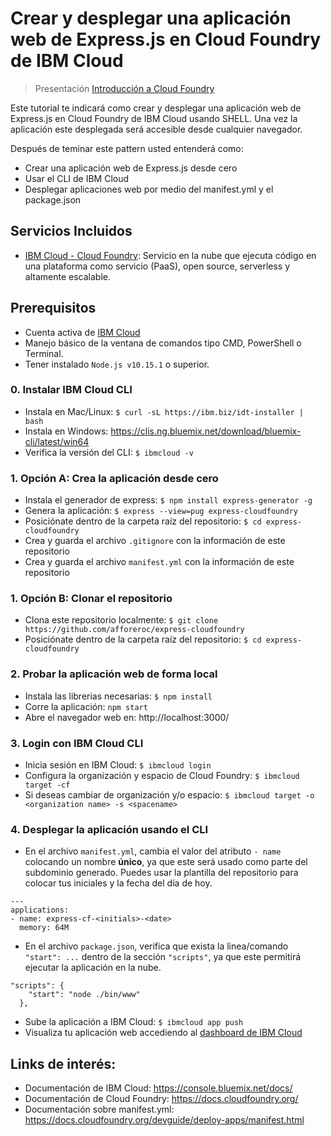 # Crear y desplegar una aplicación web de Express.js en Cloud Foundry de IBM Cloud

> Presentación [Introducción a Cloud Foundry](https://ibm.box.com/v/cf-ppt)

Este tutorial te indicará como crear y desplegar una aplicación web de Express.js en Cloud Foundry de IBM Cloud usando SHELL. Una vez la aplicación este desplegada será accesible desde cualquier navegador. 

Después de teminar este pattern usted entenderá como:
* Crear una aplicación web de Express.js desde cero
* Usar el CLI de IBM Cloud
* Desplegar aplicaciones web por medio del manifest.yml y el package.json

## Servicios Incluidos
* [IBM Cloud - Cloud Foundry](https://www.ibm.com/cloud/cloud-foundry): Servicio en la nube que ejecuta código en una plataforma como servicio (PaaS), open source, serverless y altamente escalable.

## Prerequisitos
* Cuenta activa de [IBM Cloud](https://console.bluemix.net)
* Manejo básico de la ventana de comandos tipo CMD, PowerShell o Terminal.
* Tener instalado ```Node.js v10.15.1``` o superior.

### 0. Instalar IBM Cloud CLI
* Instala en Mac/Linux: ```$ curl -sL https://ibm.biz/idt-installer | bash```
* Instala en Windows: https://clis.ng.bluemix.net/download/bluemix-cli/latest/win64
* Verifica la versión del CLI: ```$ ibmcloud -v```

### 1. Opción A: Crea la aplicación desde cero
* Instala el generador de express: ```$ npm install express-generator -g```
* Genera la aplicación: ```$ express --view=pug express-cloudfoundry```
* Posiciónate dentro de la carpeta raíz del repositorio: ```$ cd express-cloudfoundry```
* Crea y guarda el archivo ```.gitignore``` con la información de este repositorio
* Crea y guarda el archivo ```manifest.yml``` con la información de este repositorio

### 1. Opción B: Clonar el repositorio
* Clona este repositorio localmente:  ```$ git clone https://github.com/afforeroc/express-cloudfoundry```
* Posiciónate dentro de la carpeta raíz del repositorio: ```$ cd express-cloudfoundry```

### 2. Probar la aplicación web de forma local
* Instala las librerias necesarias: ```$ npm install```
* Corre la aplicación: ```npm start```
* Abre el navegador web en: http://localhost:3000/

### 3. Login con IBM Cloud CLI 
*	Inicia sesión en IBM Cloud: ```$ ibmcloud login``` 
* Configura la organización y espacio de Cloud Foundry: ```$ ibmcloud target -cf```
* Si deseas cambiar de organización y/o espacio: ```$ ibmcloud target -o <organization name> -s <spacename>```

### 4. Desplegar la aplicación usando el CLI
* En el archivo `manifest.yml`, cambia el valor del atributo `- name` colocando un nombre **único**, ya que este será usado como parte del subdominio generado. Puedes usar la plantilla del repositorio para colocar tus iniciales y la fecha del día de hoy.
```
---
applications:
- name: express-cf-<initials>-<date>
  memory: 64M
```
* En el archivo `package.json`, verifica que exista la linea/comando `"start": ...` dentro de la sección `"scripts"`, ya que este permitirá ejecutar la aplicación en la nube.
```
"scripts": {
    "start": "node ./bin/www"
  },
```
* Sube la aplicación a IBM Cloud: ```$ ibmcloud app push ```
*	Visualiza tu aplicación web accediendo al [dashboard de IBM Cloud](https://console.bluemix.net/dashboard/apps)

## Links de interés:
*	Documentación de IBM Cloud: https://console.bluemix.net/docs/
*	Documentación de Cloud Foundry: https://docs.cloudfoundry.org/ 
* Documentación sobre manifest.yml: https://docs.cloudfoundry.org/devguide/deploy-apps/manifest.html